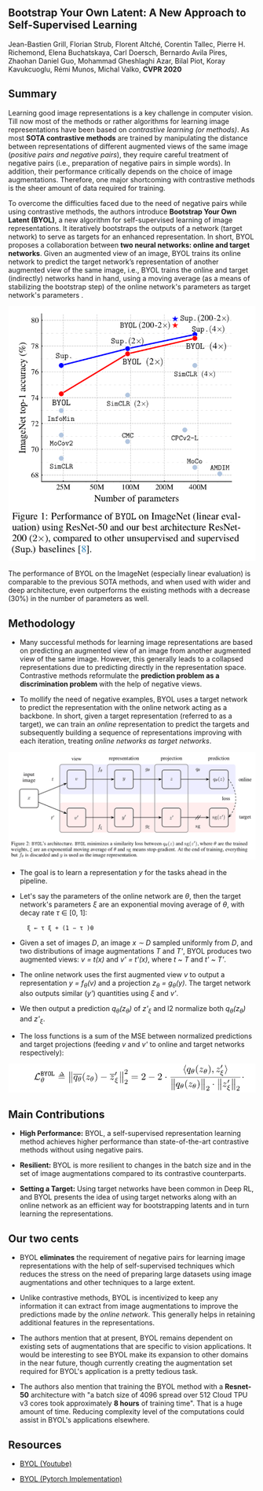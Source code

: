 ## Bootstrap Your Own Latent: A New Approach to Self-Supervised Learning

Jean-Bastien Grill, Florian Strub, Florent Altché, Corentin Tallec, Pierre H. Richemond, Elena Buchatskaya, Carl Doersch, Bernardo Avila Pires, Zhaohan Daniel Guo, Mohammad Gheshlaghi Azar, Bilal Piot, Koray Kavukcuoglu, Rémi Munos, Michal Valko, **CVPR 2020**

## Summary

Learning good image representations is a key challenge in computer vision. Till now most of the methods or rather algorithms for learning image representations have been based on *contrastive learning (or methods)*. As most **SOTA contrastive methods** are trained by manipulating the distance between representations of different augmented views of the same image (*positive pairs and negative pairs*), they require careful treatment of negative pairs (i.e., preparation of negative pairs in simple words). In addition, their performance critically depends on the choice of image augmentations. Therefore, one major shortcoming with contrastive methods is the sheer amount of data required for training.

To overcome the difficulties faced due to the need of negative pairs while using contrastive methods, the authors introduce **Bootstrap Your Own Latent (BYOL)**, a new algorithm for self-supervised learning of image representations. It iteratively bootstraps the outputs of a network (target network) to serve as targets for an enhanced representation.  In short, BYOL proposes a collaboration between **two neural networks: online and target networks**. Given an augmented view of an image, BYOL trains its online network to predict the target network’s representation of another augmented view of the same image, i.e., BYOL trains the online and target (indirectly) networks hand in hand, using a moving average (as a means of stabilizing the bootstrap step) of the online network's parameters as target network's parameters .

<img src='../images/BYOL_graph.png'>

The performance of BYOL on the ImageNet (especially linear evaluation) is comparable to the previous SOTA methods, and when used with wider and deep architecture, even outperforms the existing methods with a decrease (30%) in the number of parameters as well.

## Methodology

- Many successful methods for learning image representations are based on predicting an augmented view of an image from another augmented view of the same image. However, this generally leads to a collapsed representations due to predicting directly in the representation space. Contrastive methods reformulate the **prediction problem as a discrimination problem** with the help of negative views.

- To mollify the need of negative examples, BYOL uses a target network to predict the representation with the online network acting as a backbone. In short, given a target representation (referred to as a target), we can train an *online* representation to predict the targets and subsequently building a sequence of representations improving with each iteration, treating *online networks as target networks*.

<img src='../images/BYOL.png'>

- The goal is to learn a representation *y* for the tasks ahead in the pipeline.

- Let's say the parameters of the online network are *θ*, then the target network's parameters *ξ* are an exponential moving average of *θ*, with decay rate *τ* ∈ [0, 1]:

        ξ ← τ ξ + (1 − τ )θ

- Given a set of images *D*, an image *x ∼ D* sampled uniformly from *D*, and two distributions of image augmentations *T* and *T'*, BYOL produces two augmented views: *v = t(x)* and *v' = t'(x)*, where *t ~ T* and *t' ~ T'*.

- The online network uses the first augmented view *v* to output a representation *y = f<sub>θ</sub>(v)* and a projection *z<sub>θ</sub> = g<sub>θ</sub>(y)*. The target network also outputs similar (*y'*) quantities using *ξ* and *v'*. 

- We then output a prediction *q<sub>θ</sub>(z<sub>θ</sub>)* of *z'<sub>ξ</sub>* and l2 normalize both *q<sub>θ</sub>(z<sub>θ</sub>)* and *z'<sub>ξ</sub>*.

- The loss functions is a sum of the MSE between normalized predictions and target projections (feeding *v* and *v'* to online and target networks respectively):

<img src='../images/BYOL_loss.png'>

## Main Contributions

- **High Performance:** BYOL, a self-supervised representation learning method achieves higher performance than state-of-the-art contrastive methods without using negative pairs.
 
- **Resilient:** BYOL is more resilient to changes in the batch size and in the set of image augmentations compared to its contrastive counterparts.

- **Setting a Target:** Using target networks have been common in Deep RL, and BYOL presents the idea of using target networks along with an online network as an efficient way for bootstrapping latents and in turn learning the representations.

## Our two cents

- BYOL **eliminates** the requirement of negative pairs for learning image representations with the help of self-supervised techniques which reduces the stress on the need of preparing large datasets using image augmentations and other techniques to a large extent.

- Unlike contrastive methods, BYOL is incentivized to keep any information it can extract from image augmentations to improve the predictions made by the *online network*. This generally helps in retaining additional features in the representations.

- The authors mention that at present, BYOL remains dependent on existing sets of augmentations that are specific to vision applications. It would be interesting to see BYOL make its expansion to other domains in the near future, though currently creating the augmentation set required for BYOL's application is a pretty tedious task.

- The authors also mention that training the BYOL method with a **Resnet-50** architecture with "a batch size of 4096 spread over 512 Cloud TPU v3 cores took approximately **8 hours** of training time". That is a huge amount of time. Reducing complexity level of the computations could assist in BYOL's applications elsewhere.

## Resources

- [BYOL (Youtube)](https://www.youtube.com/watch?v=YPfUiOMYOEE)

- [BYOL (Pytorch Implementation)](https://github.com/lucidrains/byol-pytorch)
